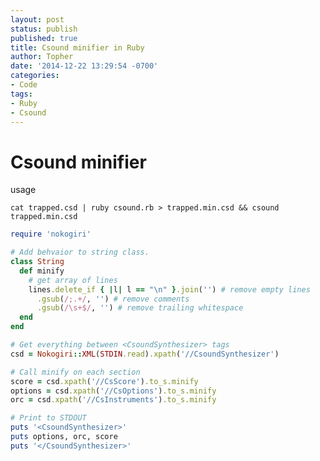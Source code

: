```yaml
---
layout: post
status: publish
published: true
title: Csound minifier in Ruby
author: Topher
date: '2014-12-22 13:29:54 -0700'
categories:
- Code
tags:
- Ruby
- Csound
---
```


# Csound minifier

usage 

`cat trapped.csd | ruby csound.rb > trapped.min.csd && csound trapped.min.csd`

```ruby
require 'nokogiri'

# Add behvaior to string class.
class String
  def minify
    # get array of lines
    lines.delete_if { |l| l == "\n" }.join('') # remove empty lines
      .gsub(/;.+/, '') # remove comments
      .gsub(/\s+$/, '') # remove trailing whitespace
  end
end

# Get everything between <CsoundSynthesizer> tags
csd = Nokogiri::XML(STDIN.read).xpath('//CsoundSynthesizer')

# Call minify on each section
score = csd.xpath('//CsScore').to_s.minify
options = csd.xpath('//CsOptions').to_s.minify
orc = csd.xpath('//CsInstruments').to_s.minify

# Print to STDOUT
puts '<CsoundSynthesizer>'
puts options, orc, score
puts '</CsoundSynthesizer>'
```

